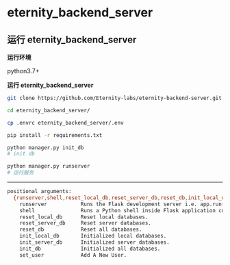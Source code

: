 # eternity_backend_server


## 运行 eternity_backend_server

**运行环境**

python3.7+

**运行 eternity_backend_server**

~~~bash
git clone https://github.com/Eternity-labs/eternity-backend-server.git

cd eternity_backend_server/

cp .envrc eternity_backend_server/.env

pip install -r requirements.txt

python manager.py init_db
# init db

python manager.py runserver 
# 运行服务
~~~
-----------------


~~~bash
positional arguments:
  {runserver,shell,reset_local_db,reset_server_db,reset_db,init_local_db,init_server_db,init_db,set_user}
    runserver           Runs the Flask development server i.e. app.run()
    shell               Runs a Python shell inside Flask application context.
    reset_local_db      Reset local databases.
    reset_server_db     Reset server databases.
    reset_db            Reset all databases.
    init_local_db       Initialized local databases.
    init_server_db      Initialized server databases.
    init_db             Initialized all databases.
    set_user            Add A New User.
~~~